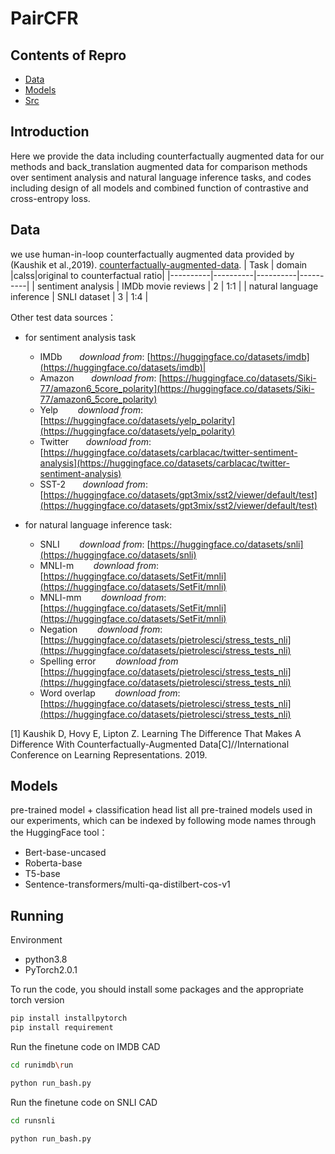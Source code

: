 # PairCFR


## Contents of Repro
- [Data](#Data)
- [Models](#Models)
- [Src](#Running)
 

## Introduction

Here we provide the data including counterfactually augmented data for our methods and back_translation augmented data for comparison methods over sentiment analysis and natural language inference tasks, and codes including design of all models and combined function of contrastive and cross-entropy loss.

## Data
we use human-in-loop counterfactually augmented data provided by (Kaushik et al.,2019). [counterfactually-augmented-data](https://github.com/acmi-lab/counterfactually-augmented-data.git). 
| Task | domain |calss|original to counterfactual ratio|
|----------|----------|----------|----------|
| sentiment analysis | IMDb movie reviews   | 2  | 1:1 |
| natural language inference | SNLI dataset | 3 | 1:4 |



Other test data sources：
- for sentiment analysis task
  - IMDb &nbsp;&nbsp;&nbsp;&nbsp;&nbsp;  _download from_: [https://huggingface.co/datasets/imdb](https://huggingface.co/datasets/imdb)|
  - Amazon &nbsp;&nbsp;&nbsp;&nbsp;&nbsp; _download from_: [https://huggingface.co/datasets/Siki-77/amazon6_5core_polarity](https://huggingface.co/datasets/Siki-77/amazon6_5core_polarity)
  - Yelp  &nbsp;&nbsp;&nbsp;&nbsp;&nbsp;&nbsp; _download from_: [https://huggingface.co/datasets/yelp_polarity](https://huggingface.co/datasets/yelp_polarity)
  - Twitter  &nbsp;&nbsp;&nbsp;&nbsp;&nbsp; _download from_: [https://huggingface.co/datasets/carblacac/twitter-sentiment-analysis](https://huggingface.co/datasets/carblacac/twitter-sentiment-analysis)
  - SST-2  &nbsp;&nbsp;&nbsp;&nbsp;&nbsp; _download from_: [https://huggingface.co/datasets/gpt3mix/sst2/viewer/default/test](https://huggingface.co/datasets/gpt3mix/sst2/viewer/default/test)
  
- for natural language inference task:
  - SNLI &nbsp;&nbsp;&nbsp;&nbsp;&nbsp;&nbsp; _download from_: [https://huggingface.co/datasets/snli](https://huggingface.co/datasets/snli)
  - MNLI-m &nbsp;&nbsp;&nbsp;&nbsp;&nbsp;&nbsp; _download from_: [https://huggingface.co/datasets/SetFit/mnli](https://huggingface.co/datasets/SetFit/mnli)
  - MNLI-mm &nbsp;&nbsp;&nbsp;&nbsp;&nbsp;&nbsp; _download from_:  [https://huggingface.co/datasets/SetFit/mnli](https://huggingface.co/datasets/SetFit/mnli)
  - Negation &nbsp;&nbsp;&nbsp;&nbsp;&nbsp;&nbsp; _download from_: [https://huggingface.co/datasets/pietrolesci/stress_tests_nli](https://huggingface.co/datasets/pietrolesci/stress_tests_nli)
  - Spelling error &nbsp;&nbsp;&nbsp;&nbsp;&nbsp;&nbsp; _download from_ [https://huggingface.co/datasets/pietrolesci/stress_tests_nli](https://huggingface.co/datasets/pietrolesci/stress_tests_nli)
  - Word overlap &nbsp;&nbsp;&nbsp;&nbsp;&nbsp;&nbsp; _download from_: [https://huggingface.co/datasets/pietrolesci/stress_tests_nli](https://huggingface.co/datasets/pietrolesci/stress_tests_nli)

[1] Kaushik D, Hovy E, Lipton Z. Learning The Difference That Makes A Difference With Counterfactually-Augmented Data[C]//International Conference on Learning Representations. 2019.

## Models

pre-trained model + classification head
list all pre-trained models used in our experiments, which can be indexed by following mode names through the HuggingFace tool：
- Bert-base-uncased
- Roberta-base
- T5-base
- Sentence-transformers/multi-qa-distilbert-cos-v1

## Running
Environment 
- python3.8
- PyTorch2.0.1

To run the code, you should install some packages and the appropriate torch version 
```python
pip install installpytorch
pip install requirement
```
Run the finetune code on IMDB CAD
```bash
cd runimdb\run
```
```python
python run_bash.py
```

Run the finetune code on SNLI CAD
```bash
cd runsnli
```
```python
python run_bash.py
```
